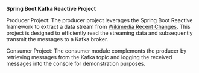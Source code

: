 **Spring Boot Kafka Reactive Project**

Producer Project: The producer project leverages the Spring Boot Reactive framework to extract a data stream from [Wikimedia Recent Changes](https://stream.wikimedia.org/v2/stream/recentchange). This project is designed to efficiently read the streaming data and subsequently transmit the messages to a Kafka broker.

Consumer Project: The consumer module complements the producer by retrieving messages from the Kafka topic and logging the received messages into the console for demonstration purposes.

